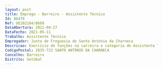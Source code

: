 ```yaml
--- 
layout: post
title: Emprego - Barreiro - Assistente Técnico
Id: 86476
Ref: OE202104/0689
DataAbertura: 2021-04-27
DataFecho: 2021-05-11
Trabalho: Assistente Técnico
Empregador: Junta de Freguesia de Santo António da Charneca
Descricao: Exercício de funções na carreira e categoria de Assistente Técnico, tal como descritas no anexo à Lei Geral de Trabalho em Funções Públicas, aprovada pela Lei nº 35 2014 de 20 de junho, referido nos artigos 86º nº1, alínea a) e artigo 88º, nº1 e 2 alínea b), às quais corresponde o grau 2 de complexidade funcional.
CodigoPostal: 2835-723 SANTO ANTÓNIO DA CHARNECA
Concelho: Barreiro
Distrito: Setúbal
--- 
```

